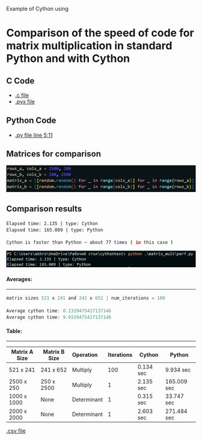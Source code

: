 Example of Cython using


# Comparison of the speed of code for matrix multiplication in standard Python and with Cython

## C Code
- [.c file](matrix_methods/lowlevel/matr_m.c)
- [.pyx file](matrix_methods/matr_mult.pyx)

## Python Code
- [.py file line 5:11](matrix_methods/perf.py)

## Matrices for comparison
![Matrix](media/matrix.png)

## Comparison results
```bash
Elapsed time: 2.135 | type: Cython
Elapsed time: 165.009 | type: Python

Cython is faster than Python ~ about 77 times ( in this case )

```

![Comparison](media/cy_py.png)

#### Averages:
-----
```go
matrix sizes 521 x 241 and 241 x 652 | num_iterations = 100 

Average cython time: 0.1339475417137146
Average cython time: 9.9339475417137146
```


#### Table:
---

| Matrix A Size | Matrix B Size | Operation    | Iterations | Cython               | Python                |
| ------------- | ------------- | :--------    | ---------- | ------               | ------                |
| 521 x 241     | 241 x 652     |  Multiply    | 100        |0.134 sec             | 9.934   sec           |
| 2500 x 250    | 250 x 2500    |  Multiply    | 1          |2.135 sec             | 165.009 sec           |
| 1000 x 1000   | None          |  Determinant | 1          |0.315 sec             | 33.747  sec           |
| 2000 x 2000   | None          |  Determinant | 1          |2.603 sec             | 271.484 sec           |

[.csv file](table.csv)